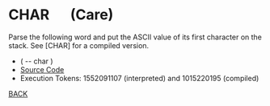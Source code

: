 # CHAR &emsp; (Care)
Parse the following word and put the ASCII value of its first character on the stack. See [CHAR] for a compiled version.
* ( -- char )
* [Source Code](../words/core/Care.cs)
* Execution Tokens: 1552091107 (interpreted) and 1015220195 (compiled)


[BACK](builtins.md#Care)
